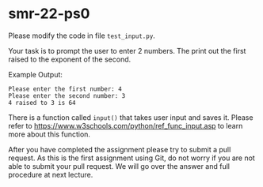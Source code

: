 # smr-22-ps0
Please modify the code in file ```test_input.py```.

Your task is to prompt the user to enter 2 numbers. The print out the first raised to the exponent of the second.

  Example Output: 
  
    Please enter the first number: 4
    Please enter the second number: 3
    4 raised to 3 is 64
    
There is a function called ```input()``` that takes user input and saves it. Please refer to https://www.w3schools.com/python/ref_func_input.asp to learn more about this function. 

After you have completed the assignment please try to submit a pull request. As this is the first assignment using Git, do not worry if you are not able to submit your pull request. We will go over the answer and full procedure at next lecture.
